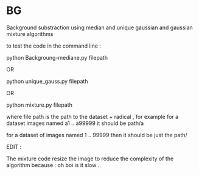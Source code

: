 # BG



Background substraction using median and unique gaussian and gaussian mixture algorithms 


to test the code in the command line  : 

python Backgroung-mediane.py filepath

OR 

python unique_gauss.py filepath

OR 

python mixture.py filepath

where file path is the path to the dataset + radical , for example for a dataset images named a1 .. a99999 it should be path/a

for a dataset of images named 1 .. 99999 then it should be just the path/


EDIT :

The mixture code resize the image to reduce the complexity of the algorithm because  : oh boi is it slow .. 

